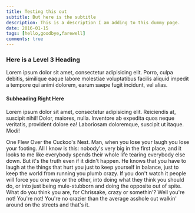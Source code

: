 ```yaml
---
title: Testing this out
subtitle: But here is the subtitle
description: This is a description I am adding to this dummy page.
date: 2016-01-15
tags: [hello,goodbye,farewell]
comments: true
---
```


### Here is a Level 3 Heading

Lorem ipsum dolor sit amet, consectetur adipisicing elit. Porro, culpa debitis, similique eaque labore molestiae voluptatibus facilis aliquid impedit a tempore qui animi dolorem, earum saepe fugit incidunt, vel alias.

#### Subheading Right Here

Lorem ipsum dolor sit amet, consectetur adipisicing elit. Reiciendis at, suscipit nihil! Dolor, maiores, nulla. Inventore ab expedita quos neque veritatis, provident dolore ea! Laboriosam doloremque, suscipit ut itaque. Modi!

One Flew Over the Cuckoo's Nest. Man, when you lose your laugh you lose your footing. All I know is this: nobody's very big in the first place, and it looks to me like everybody spends their whole life tearing everybody else down. But it's the truth even if it didn't happen. He knows that you have to laugh at the things that hurt you just to keep yourself in balance, just to keep the world from running you plumb crazy. If you don't watch it people will force you one way or the other, into doing what they think you should do, or into just being mule-stubborn and doing the opposite out of spite. What do you think you are, for Chrissake, crazy or somethin'? Well you're not! You're not! You're no crazier than the average asshole out walkin' around on the streets and that's it.

